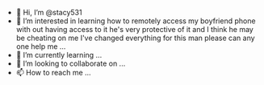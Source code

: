 - 👋 Hi, I’m @stacy531
- 👀 I’m interested in learning how to remotely access my boyfriend phone with out having access to it he's very protective of it and I think he may be cheating on me I've changed everything for this man please can any one help me ...
- 🌱 I’m currently learning ...
- 💞️ I’m looking to collaborate on ...
- 📫 How to reach me ...

<!---
stacy531/stacy531 is a ✨ special ✨ repository because its `README.md` (this file) appears on your GitHub profile.
You can click the Preview link to take a look at your changes.
--->
